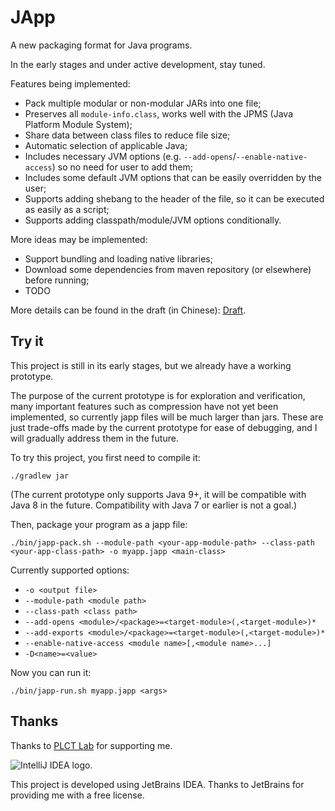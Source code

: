 # JApp

A new packaging format for Java programs. 

In the early stages and under active development, stay tuned.

Features being implemented:

* Pack multiple modular or non-modular JARs into one file;
* Preserves all `module-info.class`, works well with the JPMS (Java Platform Module System);
* Share data between class files to reduce file size;
* Automatic selection of applicable Java;
* Includes necessary JVM options (e.g. `--add-opens`/`--enable-native-access`) so no need for user to add them;
* Includes some default JVM options that can be easily overridden by the user;
* Supports adding shebang to the header of the file, so it can be executed as easily as a script;
* Supports adding classpath/module/JVM options conditionally.

More ideas may be implemented:

* Support bundling and loading native libraries;
* Download some dependencies from maven repository (or elsewhere) before running;
* TODO

More details can be found in the draft (in Chinese): [Draft](draft/design.md).

## Try it

This project is still in its early stages, but we already have a working prototype.

The purpose of the current prototype is for exploration and verification, 
many important features such as compression have not yet been implemented, 
so currently japp files will be much larger than jars.
These are just trade-offs made by the current prototype for ease of debugging, 
and I will gradually address them in the future.

To try this project, you first need to compile it:

```shell
./gradlew jar
```

(The current prototype only supports Java 9+, it will be compatible with Java 8 in the future.
Compatibility with Java 7 or earlier is not a goal.)

Then, package your program as a japp file:

```shell
./bin/japp-pack.sh --module-path <your-app-module-path> --class-path <your-app-class-path> -o myapp.japp <main-class>
```

Currently supported options:

* `-o <output file>`
* `--module-path <module path>`
* `--class-path <class path>`
* `--add-opens <module>/<package>=<target-module>(,<target-module>)*`
* `--add-exports <module>/<package>=<target-module>(,<target-module>)*`
* `--enable-native-access <module name>[,<module name>...]`
* `-D<name>=<value>`

Now you can run it:

```shell
./bin/japp-run.sh myapp.japp <args>
```


## Thanks

Thanks to [PLCT Lab](https://plctlab.github.io/) for supporting me.

<img src="https://resources.jetbrains.com/storage/products/company/brand/logos/IntelliJ_IDEA.svg" alt="IntelliJ IDEA logo.">

This project is developed using JetBrains IDEA. Thanks to JetBrains for providing me with a free license.


